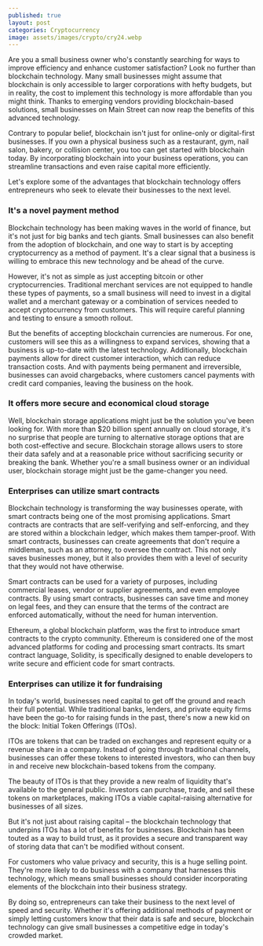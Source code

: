 ```yaml
---
published: true
layout: post
categories: Cryptocurrency
image: assets/images/crypto/cry24.webp
---
```


Are you a small business owner who's constantly searching for ways to improve efficiency and enhance customer satisfaction? Look no further than blockchain technology. Many small businesses might assume that blockchain is only accessible to larger corporations with hefty budgets, but in reality, the cost to implement this technology is more affordable than you might think. Thanks to emerging vendors providing blockchain-based solutions, small businesses on Main Street can now reap the benefits of this advanced technology.

Contrary to popular belief, blockchain isn't just for online-only or digital-first businesses. If you own a physical business such as a restaurant, gym, nail salon, bakery, or collision center, you too can get started with blockchain today. By incorporating blockchain into your business operations, you can streamline transactions and even raise capital more efficiently.

Let's explore some of the advantages that blockchain technology offers entrepreneurs who seek to elevate their businesses to the next level.

### It's a novel payment method
Blockchain technology has been making waves in the world of finance, but it's not just for big banks and tech giants. Small businesses can also benefit from the adoption of blockchain, and one way to start is by accepting cryptocurrency as a method of payment. It's a clear signal that a business is willing to embrace this new technology and be ahead of the curve.

However, it's not as simple as just accepting bitcoin or other cryptocurrencies. Traditional merchant services are not equipped to handle these types of payments, so a small business will need to invest in a digital wallet and a merchant gateway or a combination of services needed to accept cryptocurrency from customers. This will require careful planning and testing to ensure a smooth rollout.

But the benefits of accepting blockchain currencies are numerous. For one, customers will see this as a willingness to expand services, showing that a business is up-to-date with the latest technology. Additionally, blockchain payments allow for direct customer interaction, which can reduce transaction costs. And with payments being permanent and irreversible, businesses can avoid chargebacks, where customers cancel payments with credit card companies, leaving the business on the hook.

### It offers more secure and economical cloud storage
Well, blockchain storage applications might just be the solution you've been looking for. With more than $20 billion spent annually on cloud storage, it's no surprise that people are turning to alternative storage options that are both cost-effective and secure. Blockchain storage allows users to store their data safely and at a reasonable price without sacrificing security or breaking the bank. Whether you're a small business owner or an individual user, blockchain storage might just be the game-changer you need.

### Enterprises can utilize smart contracts
Blockchain technology is transforming the way businesses operate, with smart contracts being one of the most promising applications. Smart contracts are contracts that are self-verifying and self-enforcing, and they are stored within a blockchain ledger, which makes them tamper-proof. With smart contracts, businesses can create agreements that don't require a middleman, such as an attorney, to oversee the contract. This not only saves businesses money, but it also provides them with a level of security that they would not have otherwise.

Smart contracts can be used for a variety of purposes, including commercial leases, vendor or supplier agreements, and even employee contracts. By using smart contracts, businesses can save time and money on legal fees, and they can ensure that the terms of the contract are enforced automatically, without the need for human intervention.

Ethereum, a global blockchain platform, was the first to introduce smart contracts to the crypto community. Ethereum is considered one of the most advanced platforms for coding and processing smart contracts. Its smart contract language, Solidity, is specifically designed to enable developers to write secure and efficient code for smart contracts.

### Enterprises can utilize it for fundraising
In today's world, businesses need capital to get off the ground and reach their full potential. While traditional banks, lenders, and private equity firms have been the go-to for raising funds in the past, there's now a new kid on the block: Initial Token Offerings (ITOs).

ITOs are tokens that can be traded on exchanges and represent equity or a revenue share in a company. Instead of going through traditional channels, businesses can offer these tokens to interested investors, who can then buy in and receive new blockchain-based tokens from the company.

The beauty of ITOs is that they provide a new realm of liquidity that's available to the general public. Investors can purchase, trade, and sell these tokens on marketplaces, making ITOs a viable capital-raising alternative for businesses of all sizes.

But it's not just about raising capital – the blockchain technology that underpins ITOs has a lot of benefits for businesses. Blockchain has been touted as a way to build trust, as it provides a secure and transparent way of storing data that can't be modified without consent.

For customers who value privacy and security, this is a huge selling point. They're more likely to do business with a company that harnesses this technology, which means small businesses should consider incorporating elements of the blockchain into their business strategy.

By doing so, entrepreneurs can take their business to the next level of speed and security. Whether it's offering additional methods of payment or simply letting customers know that their data is safe and secure, blockchain technology can give small businesses a competitive edge in today's crowded market.
